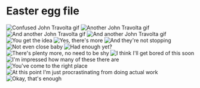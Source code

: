 # Easter egg file

![Confused John Travolta gif][gif-1]
![Another John Travolta gif][gif-2]
![And another John Travolta gif][gif-3]
![And another John Travolta gif][gif-4]
![You get the idea][gif-5]
![Yes, there's more][gif-6]
![And they're not stopping][gif-7]
![Not even close baby][gif-8]
![Had enough yet?][gif-9]
![There's plenty more, no need to be shy][gif-10]
![I think I'll get bored of this soon][gif-11]
![I'm impressed how many of these there are][gif-12]
![You've come to the right place][gif-13]
![At this point I'm just procrastinating from doing actual work][gif-14]
![Okay, that's enough][gif-15]

[gif-1]: https://media.giphy.com/media/20k1punZ5bpmM/giphy.gif
[gif-2]: https://media.giphy.com/media/VWZUOQ2jPGviE/giphy.gif
[gif-3]: https://media.giphy.com/media/KKOMG9EB7VqBq/giphy.gif
[gif-4]: https://media.giphy.com/media/decEtFxfWBEJy/giphy.gif
[gif-5]: https://media.giphy.com/media/bxmg3pRM6voTC/giphy.gif
[gif-6]: https://media.giphy.com/media/54rv8mQZtZgyY/giphy.gif
[gif-7]: https://media.giphy.com/media/vnFB72LzHtO4o/giphy.gif
[gif-8]: https://media.giphy.com/media/EV0lA5PyzwbDO/giphy.gif
[gif-9]: https://media.giphy.com/media/EecdUj9liGhIA/giphy.gif
[gif-10]: https://media.giphy.com/media/iTzWLKkXTyf3a/giphy.gif
[gif-11]: https://media.giphy.com/media/KkS6tvq2oZbiw/giphy.gif
[gif-12]: https://media.giphy.com/media/26tPcU5DDLaXPrPGg/giphy.gif
[gif-13]: https://media.giphy.com/media/A7JPu8BrZIGkM/giphy.gif
[gif-14]: https://media.giphy.com/media/IvGBeoguRX2tW/giphy.gif
[gif-15]: https://media.giphy.com/media/l4Ki5UrXgMWaIPldu/giphy.gif